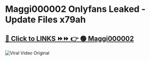 
 # Maggi000002 Onlyfans Leaked - Update Files x79ah

## <h2><a href="https://clipsfans.com/Maggi000002&ref=git">🔗 Click to LINKS ⏩⏩ 👉 🟢 Maggi000002 </a></h2>

<a href="https://clipsfans.com/Maggi000002&ref=git" rel="nofollow" data-target="animated-image.originalLink"><img src="https://i.ibb.co.com/xMMVF88/686577567.gif" alt="Viral Video Original" style="max-width: 100%; display: inline-block;" data-target="animated-image.originalImage"></a>

